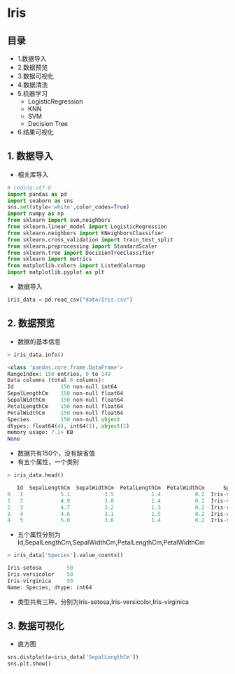 # Iris

## 目录
- 1.数据导入
- 2.数据预览
- 3.数据可视化
- 4.数据清洗
- 5.机器学习
  - LogisticRegression
  - KNN
  - SVM
  - Decision Tree
- 6.结果可视化

## 1. 数据导入
- 相关库导入
``` python
# coding:utf-8
import pandas as pd 
import seaborn as sns
sns.set(style='white',color_codes=True)
import numpy as np
from sklearn import svm,neighbors
from sklearn.linear_model import LogisticRegression
from sklearn.neighbors import KNeighborsClassifier
from sklearn.cross_validation import train_test_split
from sklearn.preprocessing import StandardScaler
from sklearn.tree import DecisionTreeClassifier
from sklearn import metrics
from matplotlib.colors import ListedColormap
import matplotlib.pyplot as plt
```
- 数据导入
``` python
iris_data = pd.read_csv("data/Iris.csv")
```

## 2. 数据预览
- 数据的基本信息
``` python
> iris_data.info()

<class 'pandas.core.frame.DataFrame'>
RangeIndex: 150 entries, 0 to 149
Data columns (total 6 columns):
Id               150 non-null int64
SepalLengthCm    150 non-null float64
SepalWidthCm     150 non-null float64
PetalLengthCm    150 non-null float64
PetalWidthCm     150 non-null float64
Species          150 non-null object
dtypes: float64(4), int64(1), object(1)
memory usage: 7.1+ KB
None
```

- 数据共有150个，没有缺省值
- 有五个属性，一个类别
  
``` python
> iris_data.head()

   Id  SepalLengthCm  SepalWidthCm  PetalLengthCm  PetalWidthCm      Species
0   1            5.1           3.5            1.4           0.2  Iris-setosa
1   2            4.9           3.0            1.4           0.2  Iris-setosa
2   3            4.7           3.2            1.3           0.2  Iris-setosa
3   4            4.6           3.1            1.5           0.2  Iris-setosa
4   5            5.0           3.6            1.4           0.2  Iris-setosa
```

 - 五个属性分别为Id,SepalLengthCm,SepalWidthCm,PetalLengthCm,PetalWidthCm
 
``` python
> iris_data['Species'].value_counts()

Iris-setosa        50
Iris-versicolor    50
Iris-virginica     50
Name: Species, dtype: int64
```

 - 类型共有三种，分别为Iris-setosa,Iris-versicolor,Iris-virginica

## 3. 数据可视化
- 直方图
``` python
sns.distplot(a=iris_data['SepalLengthCm'])
sns.plt.show()
```

